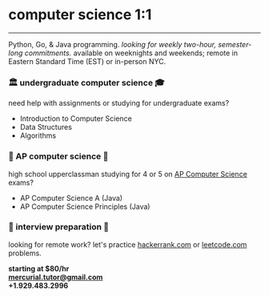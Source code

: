 <style>
body {
    background-image: url('images/quality-watercolor.jpg');
    background-repeat: no-repeat;
    background-size: 100% 100%;
}
</style>

# computer science 1:1

---

Python, Go, & Java programming. *looking for weekly two-hour, semester-long commitments.* 
available on weeknights and weekends; remote in Eastern Standard Time (EST) or in-person NYC.

### 🏛️ undergraduate computer science ‍🎓

need help with assignments or studying for undergraduate exams?
- Introduction to Computer Science
- Data Structures
- Algorithms

### 🏫 AP computer science 🏡

high school upperclassman studying for 4 or 5 on [AP Computer Science](https://apcentral.collegeboard.org/courses/ap-computer-science-a/exam) exams?
- AP Computer Science A (Java)
- AP Computer Science Principles (Java)

### ‍💼 interview preparation 🧙

looking for remote work? let's practice [hackerrank.com](https://www.hackerrank.com) or [leetcode.com](https://leetcode.com) problems.

**starting at $80/hr**  
**<mercurial.tutor@gmail.com>**  
**+1.929.483.2996**